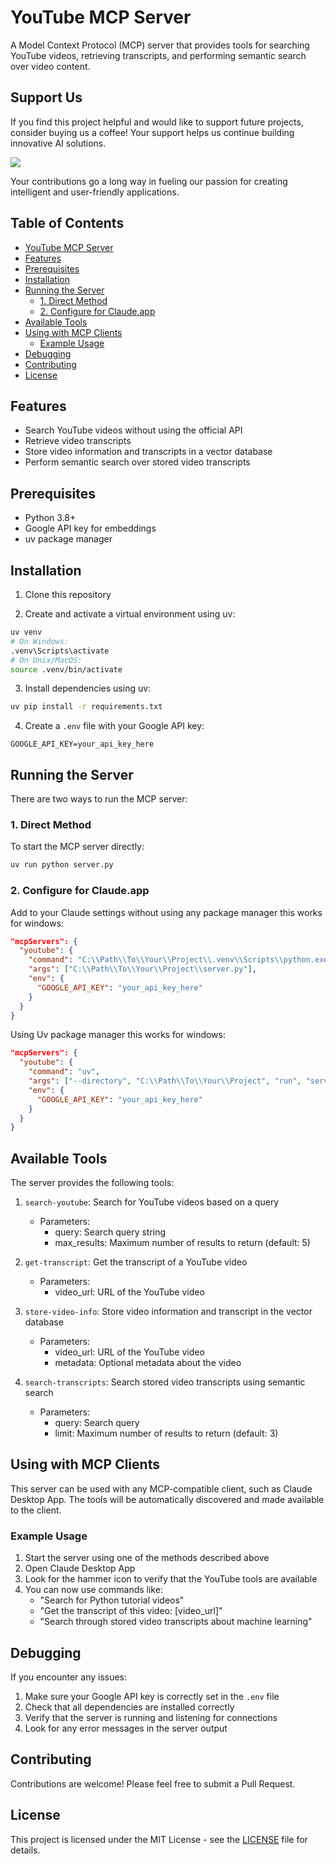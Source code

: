 # YouTube MCP Server

A Model Context Protocol (MCP) server that provides tools for searching YouTube videos, retrieving transcripts, and performing semantic search over video content.

## Support Us

If you find this project helpful and would like to support future projects, consider buying us a coffee! Your support helps us continue building innovative AI solutions.

<a href="https://www.buymeacoffee.com/blazzmocompany"><img src="https://img.buymeacoffee.com/button-api/?text=Buy me a coffee&emoji=&slug=blazzmocompany&button_colour=40DCA5&font_colour=ffffff&font_family=Cookie&outline_colour=000000&coffee_colour=FFDD00"></a>

Your contributions go a long way in fueling our passion for creating intelligent and user-friendly applications.

## Table of Contents

- [YouTube MCP Server](#youtube-mcp-server)
- [Features](#features)
- [Prerequisites](#prerequisites)
- [Installation](#installation)
- [Running the Server](#running-the-server)
  - [1. Direct Method](#1-direct-method)
  - [2. Configure for Claude.app](#2-configure-for-claudeapp)
- [Available Tools](#available-tools)
- [Using with MCP Clients](#using-with-mcp-clients)
  - [Example Usage](#example-usage)
- [Debugging](#debugging)
- [Contributing](#contributing)
- [License](#license)

## Features

- Search YouTube videos without using the official API
- Retrieve video transcripts
- Store video information and transcripts in a vector database
- Perform semantic search over stored video transcripts

## Prerequisites

- Python 3.8+
- Google API key for embeddings
- uv package manager

## Installation

1. Clone this repository

2. Create and activate a virtual environment using uv:
```bash
uv venv
# On Windows:
.venv\Scripts\activate
# On Unix/MacOS:
source .venv/bin/activate
```

3. Install dependencies using uv:
```bash
uv pip install -r requirements.txt
```

4. Create a `.env` file with your Google API key:
```
GOOGLE_API_KEY=your_api_key_here
```

## Running the Server

There are two ways to run the MCP server:

### 1. Direct Method

To start the MCP server directly:

```bash
uv run python server.py
```

### 2. Configure for Claude.app

Add to your Claude settings without using any package manager this works for windows:
```json
"mcpServers": {
  "youtube": {
    "command": "C:\\Path\\To\\Your\\Project\\.venv\\Scripts\\python.exe",
    "args": ["C:\\Path\\To\\Your\\Project\\server.py"],
    "env": {
      "GOOGLE_API_KEY": "your_api_key_here"
    }
  }
}
```

Using Uv package manager this works for windows:

```json
"mcpServers": {
  "youtube": {
    "command": "uv",
    "args": ["--directory", "C:\\Path\\To\\Your\\Project", "run", "server.py"],
    "env": {
      "GOOGLE_API_KEY": "your_api_key_here"
    }
  }
}
```

## Available Tools

The server provides the following tools:

1. `search-youtube`: Search for YouTube videos based on a query
   - Parameters:
     - query: Search query string
     - max_results: Maximum number of results to return (default: 5)

2. `get-transcript`: Get the transcript of a YouTube video
   - Parameters:
     - video_url: URL of the YouTube video

3. `store-video-info`: Store video information and transcript in the vector database
   - Parameters:
     - video_url: URL of the YouTube video
     - metadata: Optional metadata about the video

4. `search-transcripts`: Search stored video transcripts using semantic search
   - Parameters:
     - query: Search query
     - limit: Maximum number of results to return (default: 3)

## Using with MCP Clients

This server can be used with any MCP-compatible client, such as Claude Desktop App. The tools will be automatically discovered and made available to the client.

### Example Usage

1. Start the server using one of the methods described above
2. Open Claude Desktop App
3. Look for the hammer icon to verify that the YouTube tools are available
4. You can now use commands like:
   - "Search for Python tutorial videos"
   - "Get the transcript of this video: [video_url]"
   - "Search through stored video transcripts about machine learning"

## Debugging

If you encounter any issues:

1. Make sure your Google API key is correctly set in the `.env` file
2. Check that all dependencies are installed correctly
3. Verify that the server is running and listening for connections
4. Look for any error messages in the server output

## Contributing

Contributions are welcome! Please feel free to submit a Pull Request.

## License

This project is licensed under the MIT License - see the [LICENSE](./LICENSE) file for details.
